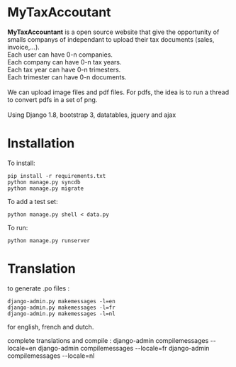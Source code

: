 # MyTaxAccoutant
**MyTaxAccountant** is a open source website that give the opportunity of smalls companys of independant to upload their tax documents (sales, invoice,...).<br>
Each user can have 0-n companies.<br>
Each company can have 0-n tax years.<br>
Each tax year can have 0-n trimesters.<br>
Each trimester can have 0-n documents.<br>
<br>
We can upload image files and pdf files. For pdfs, the idea is to run a thread to convert pdfs in a set of png.<br>
<br>
Using Django 1.8, bootstrap 3, datatables, jquery and ajax

Installation
============

To install:

	pip install -r requirements.txt
	python manage.py syncdb
	python manage.py migrate

To add a test set:

	python manage.py shell < data.py

To run:

	python manage.py runserver

Translation
===========

to generate .po files : 

	django-admin.py makemessages -l=en
	django-admin.py makemessages -l=fr
	django-admin.py makemessages -l=nl

for english, french and dutch.

complete translations and compile :
	django-admin compilemessages --locale=en
	django-admin compilemessages --locale=fr
	django-admin compilemessages --locale=nl
